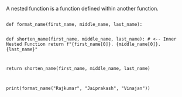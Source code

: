 A nested function is a function defined within another function.

<codeblock language="python" type="lesson">
<code>
def format_name(first_name, middle_name, last_name):

  def shorten_name(first_name, middle_name, last_name): # <-- Inner Nested Function
    return f"{first_name[0]}. {middle_name[0]}. {last_name}"

  return shorten_name(first_name, middle_name, last_name)

print(format_name("Rajkumar", "Jaiprakash", "Vinajan"))
</code>
</codeblock>